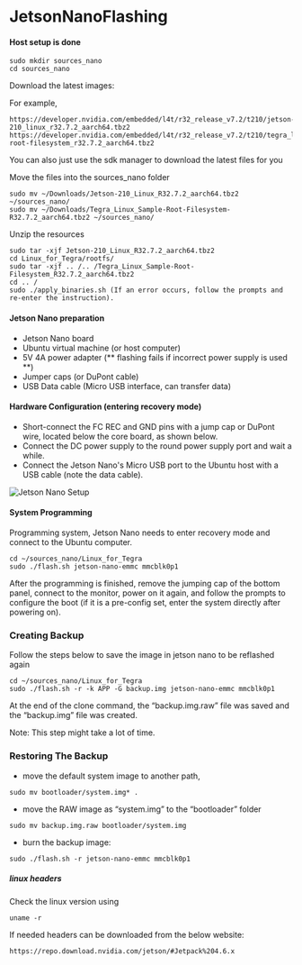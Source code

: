 # JetsonNanoFlashing


####  Host setup is done
```
sudo mkdir sources_nano
cd sources_nano
```

Download the latest images:

For example,
```
https://developer.nvidia.com/embedded/l4t/r32_release_v7.2/t210/jetson-210_linux_r32.7.2_aarch64.tbz2
https://developer.nvidia.com/embedded/l4t/r32_release_v7.2/t210/tegra_linux_sample-root-filesystem_r32.7.2_aarch64.tbz2
```

You can also just use the sdk manager to download the latest files for you

Move the files into the sources_nano folder
```
sudo mv ~/Downloads/Jetson-210_Linux_R32.7.2_aarch64.tbz2 ~/sources_nano/            
sudo mv ~/Downloads/Tegra_Linux_Sample-Root-Filesystem-R32.7.2_aarch64.tbz2 ~/sources_nano/  
```

Unzip the resources
```
sudo tar -xjf Jetson-210_Linux_R32.7.2_aarch64.tbz2
cd Linux_for_Tegra/rootfs/       
sudo tar -xjf .. /.. /Tegra_Linux_Sample-Root-Filesystem_R32.7.2_aarch64.tbz2
cd .. /
sudo ./apply_binaries.sh (If an error occurs, follow the prompts and re-enter the instruction). 
```

#### Jetson Nano preparation
- Jetson Nano board
- Ubuntu virtual machine (or host computer)
- 5V 4A power adapter (** flashing fails if incorrect power supply is used **)
- Jumper caps (or DuPont cable)
- USB Data cable (Micro USB interface, can transfer data)
#### Hardware Configuration (entering recovery mode)
- Short-connect the FC REC and GND pins with a jump cap or DuPont wire, located below the core board, as shown below.
- Connect the DC power supply to the round power supply port and wait a while.
- Connect the Jetson Nano's Micro USB port to the Ubuntu host with a USB cable (note the data cable).

![Jetson Nano Setup](https://www.waveshare.com/w/upload/2/2f/Jetson-nano-Force_recovery2-watermark.png)
      
#### System Programming
Programming system, Jetson Nano needs to enter recovery mode and connect to the Ubuntu computer.

```
cd ~/sources_nano/Linux_for_Tegra
sudo ./flash.sh jetson-nano-emmc mmcblk0p1
```
After the programming is finished, remove the jumping cap of the bottom panel, connect to the monitor, power on it again, and follow the prompts to configure the boot (if it is a pre-config set, enter the system directly after powering on).


### Creating Backup
Follow the steps below to save the image in jetson nano to be reflashed again 
```
cd ~/sources_nano/Linux_for_Tegra
sudo ./flash.sh -r -k APP -G backup.img jetson-nano-emmc mmcblk0p1
```
At the end of the clone command, the “backup.img.raw” file was saved and the “backup.img” file was created.

Note: This step might take a lot of time.

### Restoring The Backup

- move the default system image to another path,
```
sudo mv bootloader/system.img* .
```  
- move the RAW image as “system.img” to the “bootloader” folder
```
sudo mv backup.img.raw bootloader/system.img
```
- burn the backup image:
```
sudo ./flash.sh -r jetson-nano-emmc mmcblk0p1
```




##### linux headers

Check the linux version using 
```
uname -r
```

If needed headers can be downloaded from the below website:
```
https://repo.download.nvidia.com/jetson/#Jetpack%204.6.x
```



